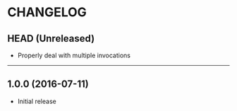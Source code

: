 CHANGELOG
=========

## HEAD (Unreleased)
* Properly deal with multiple invocations

--------------------

## 1.0.0 (2016-07-11)
* Initial release

